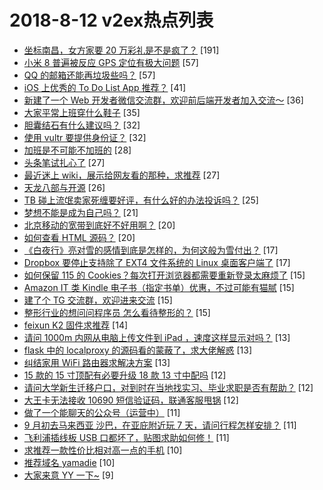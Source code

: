# 2018-8-12 v2ex热点列表

+ [坐标南昌，女方家要 20 万彩礼是不是疯了？](https://www.v2ex.com/t/479029#reply191) [191]
+ [小米 8 普遍被反应 GPS 定位有极大问题](https://www.v2ex.com/t/479034#reply57) [57]
+ [QQ 的邮箱还能再垃圾些吗？](https://www.v2ex.com/t/479068#reply57) [57]
+ [iOS 上优秀的 To Do List App 推荐？](https://www.v2ex.com/t/479054#reply41) [41]
+ [新建了一个 Web 开发者微信交流群，欢迎前后端开发者加入交流～](https://www.v2ex.com/t/479025#reply36) [36]
+ [大家平常上班穿什么鞋子](https://www.v2ex.com/t/479104#reply35) [35]
+ [胆囊结石有什么建议吗？](https://www.v2ex.com/t/479018#reply32) [32]
+ [使用 vultr 要提供身份证？](https://www.v2ex.com/t/479021#reply32) [32]
+ [加班是不可能不加班的](https://www.v2ex.com/t/479036#reply28) [28]
+ [头条笔试扎心了](https://www.v2ex.com/t/479039#reply27) [27]
+ [最近迷上 wiki，展示给网友看的那种，求推荐](https://www.v2ex.com/t/479056#reply27) [27]
+ [天龙八部与开源](https://www.v2ex.com/t/479050#reply26) [26]
+ [TB 碰上流氓卖家死缠要好评，有什么好的办法投诉吗？](https://www.v2ex.com/t/479042#reply25) [25]
+ [梦想不能是成为自己吗？](https://www.v2ex.com/t/479091#reply21) [21]
+ [北京移动的宽带到底好不好用啊？](https://www.v2ex.com/t/479011#reply20) [20]
+ [如何查看 HTML 源码？](https://www.v2ex.com/t/479108#reply20) [20]
+ [《白夜行》亮对雪的感情到底是怎样的，为何这般为雪付出？](https://www.v2ex.com/t/479002#reply17) [17]
+ [Dropbox 要停止支持除了 EXT4 文件系统的 Linux 桌面客户端了](https://www.v2ex.com/t/479009#reply17) [17]
+ [如何保留 115 的 Cookies？每次打开浏览器都需要重新登录太麻烦了](https://www.v2ex.com/t/479022#reply15) [15]
+ [Amazon IT 类 Kindle 电子书（指定书单）优惠，不过可能有猫腻](https://www.v2ex.com/t/479048#reply15) [15]
+ [建了个 TG 交流群，欢迎进来交流](https://www.v2ex.com/t/479082#reply15) [15]
+ [整形行业的想问问程序员 怎么看待整形的？](https://www.v2ex.com/t/479097#reply15) [15]
+ [feixun K2 固件求推荐](https://www.v2ex.com/t/479007#reply14) [14]
+ [请问 1000m 内网从电脑上传文件到 iPad ，速度这样显示对吗？](https://www.v2ex.com/t/479032#reply13) [13]
+ [flask 中的 localproxy 的源码看的蒙蔽了，求大佬解惑](https://www.v2ex.com/t/479035#reply13) [13]
+ [纠结家用 WiFi 路由器求解决方案](https://www.v2ex.com/t/479075#reply13) [13]
+ [15 款的 15 寸顶配有必要升级 18 款 13 寸中配吗](https://www.v2ex.com/t/479004#reply12) [12]
+ [请问大学新生迁移户口，对到时在当地找实习、毕业求职是否有帮助？](https://www.v2ex.com/t/479046#reply12) [12]
+ [大王卡无法接收 10690 短信验证码，联通客服甩锅](https://www.v2ex.com/t/479063#reply12) [12]
+ [做了一个能聊天的公众号（运营中）](https://www.v2ex.com/t/479012#reply11) [11]
+ [9 月初去马来西亚 沙巴，在亚庇附近玩 7 天，请问行程怎样安排？](https://www.v2ex.com/t/479027#reply11) [11]
+ [飞利浦插线板 USB 口都坏了，贴图求助如何修！](https://www.v2ex.com/t/479142#reply11) [11]
+ [求推荐一款性价比相对高一点的手机](https://www.v2ex.com/t/479005#reply10) [10]
+ [推荐域名 yamadie](https://www.v2ex.com/t/479124#reply10) [10]
+ [大家来意 YY 一下~](https://www.v2ex.com/t/479044#reply9) [9]
